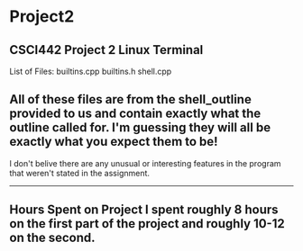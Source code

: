 # Project2
CSCI442 Project 2
Linux Terminal
----------------------------------------------------------------------------------------
List of Files:
builtins.cpp
builtins.h
shell.cpp

All of these files are from the shell_outline provided to us and contain exactly what 
the outline called for. I'm guessing they will all be exactly what you expect them to be!
----------------------------------------------------------------------------------------

I don't belive there are any unusual or interesting features in the program that weren't
stated in the assignment.

----------------------------------------------------------------------------------------
Hours Spent on Project
I spent roughly 8 hours on the first part of the project and roughly 10-12 on the second.
----------------------------------------------------------------------------------------